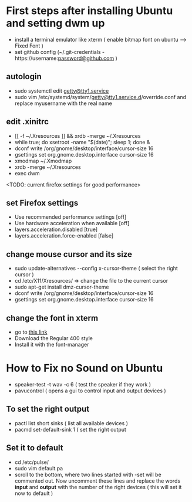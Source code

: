 # First steps after installing Ubuntu and setting dwm up
  * install a terminal emulator like xterm ( enable bitmap font on ubuntu --> Fixed Font )
  * set github config  (~/.git-credentials - https://username:password@github.com )

## autologin 
  * sudo systemctl edit getty@tty1.service
  * sudo vim /etc/systemd/system/getty@tty1.service.d/override.conf and replace myusername with the real name 


## edit .xinitrc
  * [[ -f ~/.Xresources ]] && xrdb -merge ~/.Xresources
  * while true; do xsetroot -name "$(date)"; sleep 1; done & 
  * dconf write /org/gnome/desktop/interface/cursor-size 16
  * gsettings set org.gnome.desktop.interface cursor-size 16
  * xmodmap ~/.Xmodmap
  * xrdb -merge ~/.Xresources
  * exec dwm

<TODO: current firefox settings for good performance>
## set Firefox settings 
  * Use recommended performance settings [off]
  * Use hardware acceleration when available [off]
  * layers.acceleration.disabled [true]
  * layers.acceleration.force-enabled [false]

## change mouse cursor and its size 
  * sudo update-alternatives --config x-cursor-theme ( select the right cursor )
  * cd /etc/X11/Xresources/ => change the file to the current cursor 
  * sudo apt-get install dmz-cursor-theme
  * dconf write /org/gnome/desktop/interface/cursor-size 16
  * gsettings set org.gnome.desktop.interface cursor-size 16

## change the font in xterm
  * go to [this link](https://fonts.google.com/noto/specimen/Noto+Sans+Mono?noto.region=Americas&noto.query=United+States) 
  * Download the Regular 400 style
  * Install it with the font-manager


# How to Fix no Sound on Ubuntu 
  * speaker-test -t wav -c 6 ( test the speaker if they work )
  * pavucontrol ( opens a gui to control input and output devices )

## To set the right output  
  * pactl list short sinks ( list all available devices )
  * pacmd set-default-sink 1 ( set the right output

## Set it to default 
  * cd /etc/pulse/
  * sudo vim default.pa 
  * scroll to the bottom, where two lines started with -set will be commented out. Now uncomment these lines
    and replace the words **input** and **output** with the number of the right devices ( this will set it now to
    default )
